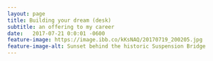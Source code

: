 ```yaml
---
layout: page
title: Building your dream (desk)
subtitle: an offering to my career
date:   2017-07-21 0:0:01 -0600
feature-image: https://image.ibb.co/kKsNAQ/20170719_200205.jpg
feature-image-alt: Sunset behind the historic Suspension Bridge
---
```

